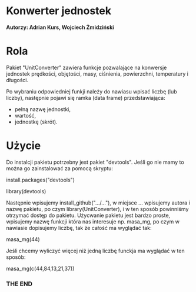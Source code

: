 # Konwerter jednostek 
**Autorzy: 
Adrian Kurs, 
Wojciech Żmidziński**

# Rola

Pakiet "UnitConverter" zawiera funkcje pozwalające na konwersje jednostek prędkości, objętości, masy, ciśnienia, powierzchni, temperatury i długości.

Po wybraniu odpowiedniej funkji należy do nawiasu wpisać liczbę (lub liczby), następnie pojawi się ramka (data frame) przedstawiająca: 
- pełną nazwę jednostki, 
- wartość, 
- jednostkę (skrót).

# Użycie

Do instalcji pakietu potrzebny jest pakiet "devtools". Jeśli go nie mamy to można go zainstalować za pomocą skryptu:

install.packages("devtools")

library(devtools) 

Następnie wpisujemy install_github(".../..."), w miejsce ... wpisujemy autora i nazwę pakietu, po czym library(UnitConverter), i w ten sposób powinniśmy otrzymać dostęp do pakietu. Użycwanie pakietu jest bardzo proste, wpisujemy nazwę funkcji która nas interesuje np. masa_mg, po czym w nawiasie dopisujemy liczbę, tak że całość ma wyglądać tak: 

masa_mg(44) 

Jeśli chcemy wyliczyć więcej niż jedną liczbę funckja ma wyglądać w ten sposób: 

masa_mg(c(44,84,13,21,37)) 

### THE END
